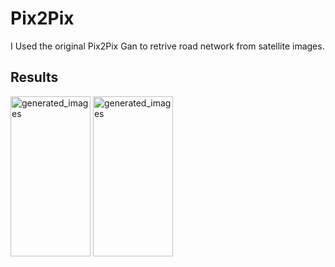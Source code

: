 # Pix2Pix
I Used the original Pix2Pix Gan to retrive road network from satellite images.
## Results
<img width="128" height="256" alt="generated_images" src="https://github.com/HiteshMalla1343/Pix2Pix/assets/95233156/5b64f5c5-3f18-42b5-8291-d25c3f391ab2">
<img width="128" height="256" alt="generated_images" src="https://github.com/HiteshMalla1343/Pix2Pix/assets/95233156/84fa88ce-0214-4122-ae4b-c2261c5ece6e">
